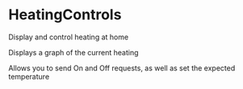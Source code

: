 # HeatingControls
Display and control heating at home

Displays a graph of the current heating

Allows you to send On and Off requests, as well as set the expected temperature
